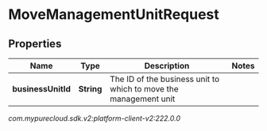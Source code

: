 # MoveManagementUnitRequest


## Properties

| Name | Type | Description | Notes |
| ------------ | ------------- | ------------- | ------------- |
| **businessUnitId** | **String** | The ID of the business unit to which to move the management unit |  |




_com.mypurecloud.sdk.v2:platform-client-v2:222.0.0_
